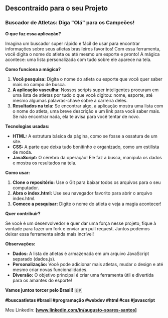 ## **Descontraído para o seu Projeto**

### **Buscador de Atletas: Diga "Olá" para os Campeões!** 

**O que faz essa aplicação?**

Imagina um buscador super rápido e fácil de usar para encontrar informações sobre seus atletas brasileiros favoritos! Com essa ferramenta, você digita o nome do atleta ou até mesmo um esporte e pronto! A mágica acontece: uma lista personalizada com tudo sobre ele aparece na tela.

**Como funciona a mágica?**

1. **Você pesquisa:** Digita o nome do atleta ou esporte que você quer saber mais no campo de busca.
2. **A aplicação vasculha:** Nossos scripts super inteligentes procuram em uma lista de atletas por tudo o que você digitou: nome, esporte, até mesmo algumas palavras-chave sobre a carreira deles.
3. **Resultados na tela:** Se encontrar algo, a aplicação mostra uma lista com o nome do atleta, uma breve descrição e um link para você saber mais. Se não encontrar nada, ela te avisa para você tentar de novo.

**Tecnologias usadas:**

* **HTML:** A estrutura básica da página, como se fosse a ossatura de um site.
* **CSS:** A parte que deixa tudo bonitinho e organizado, como um estilista de moda.
* **JavaScript:** O cérebro da operação! Ele faz a busca, manipula os dados e mostra os resultados na tela.

**Como usar:**

1. **Clone o repositório:** Use o Git para baixar todos os arquivos para o seu computador.
2. **Abra o index.html:** Use seu navegador favorito para abrir o arquivo index.html.
3. **Comece a pesquisar:** Digite o nome do atleta e veja a magia acontecer!

**Quer contribuir?**

Se você é um desenvolvedor e quer dar uma força nesse projeto, fique à vontade para fazer um fork e enviar um pull request. Juntos podemos deixar essa ferramenta ainda mais incrível!

**Observações:**

* **Dados:** A lista de atletas é armazenada em um arquivo JavaScript separado (dados.js). 
* **Personalização:** Você pode adicionar mais atletas, mudar o design e até mesmo criar novas funcionalidades.
* **Diversão:** O objetivo principal é criar uma ferramenta útil e divertida para os amantes do esporte!

**Vamos juntos torcer pelo Brasil!** 🇧🇷

**#buscaatletas #brasil #programação #webdev #html #css #javascript**

Meu LinkedIn:
**[www.linkedin.com/in/augusto-soares-santos]**

